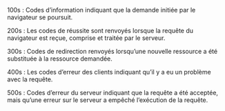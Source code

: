 100s : Codes d’information indiquant que la demande initiée par le navigateur se poursuit.     

200s : Les codes de réussite sont renvoyés lorsque la requête du navigateur est reçue, comprise et traitée par le serveur.       
 
300s : Codes de redirection renvoyés lorsqu’une nouvelle ressource a été substituée à la ressource demandée.           

400s : Les codes d’erreur des clients indiquant qu’il y a eu un problème avec la requête.                  

500s : Codes d’erreur du serveur indiquant que la requête a été acceptée, mais qu’une erreur sur le serveur a empêché l’exécution de la requête.          
